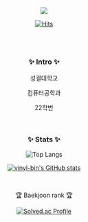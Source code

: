 <div align=center>
	<img src="https://capsule-render.vercel.app/api?type=waving&color=0:F08080,100:a82da8&height=300&section=header&text=vinyl-bin&fontColor=FFFFFF&fontSize=90&animation=fadeIn&fontAlignY=38&desc=Dabin's%20GitHub&descAlignY=51&descAlign=62" />

[![Hits](https://hits.seeyoufarm.com/api/count/incr/badge.svg?url=https%3A%2F%2Fgithub.com%2Fvinyl-bin%2Fhit-counter&count_bg=%23FEBEBE&title_bg=%23FA8282&icon=&icon_color=%23E7E7E7&title=hits&edge_flat=false)](https://hits.seeyoufarm.com)
<h2></h2>
<br/>

</div>
<div align="center">
<h3>✨ Intro ✨</h3>
<p> 성결대학교 </p>
<p> 컴퓨터공학과 </p>
<p> 22학번 </p>
</div>

<br/>

<div align="center">
<h3>✨ Stats ✨</h3>
<p>

![Top Langs](https://github-readme-stats.vercel.app/api/top-langs/?username=vinyl-bin&langs_count=4&layout=compact&theme=white)

</p>
<p>

[![vinyl-bin's GitHub stats](https://github-readme-stats.vercel.app/api?username=vinyl-bin&show_icons=true&bg_color=00000000t&rank_icon=github)](https://github.com/vinyl-bin/github-readme-stats)

</p>
<br/>
<p>

 :trophy: Baekjoon rank  :trophy:


[![Solved.ac Profile](http://mazassumnida.wtf/api/v2/generate_badge?boj=vinyl_bin)](https://solved.ac/vinyl-bin/)

</p>
</div>


